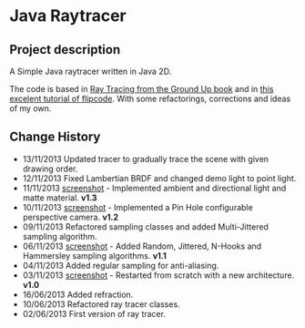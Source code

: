 Java Raytracer
==============

Project description
-------------------

A Simple Java raytracer written in Java 2D.

The code is based in [Ray Tracing from the Ground Up book][1] and in [this excelent tutorial of flipcode][2].
With some refactorings, corrections and ideas of my own.

Change History
--------------
- 13/11/2013 Updated tracer to gradually trace the scene with given drawing order.
- 12/11/2013 Fixed Lambertian BRDF and changed demo light to point light.
- 11/11/2013 [screenshot][6] - Implemented ambient and directional light and matte material. **v1.3**
- 10/11/2013 [screenshot][5] - Implemented a Pin Hole configurable perspective camera. **v1.2**
- 09/11/2013 Refactored sampling classes and added Multi-Jittered sampling algorithm.
- 06/11/2013 [screenshot][4] - Added Random, Jittered, N-Hooks and Hammersley sampling algorithms. **v1.1**
- 04/11/2013 Added regular sampling for anti-aliasing.
- 03/11/2013 [screenshot][3] - Restarted from scratch with a new architecture. **v1.0**
- 16/06/2013 Added refraction.
- 10/06/2013 Refactored ray tracer classes.
- 02/06/2013 First version of ray tracer.

[1]: http://www.raytracegroundup.com/ "Ray tracing from the Ground Up - Kevin Suffern"
[2]: http://www.flipcode.com/archives/Raytracing_Topics_Techniques-Part_1_Introduction.shtml "Flipcode Raytracing Tutorial"
[3]: https://lh6.googleusercontent.com/-lN7F5S4R1LQ/UnbEfeIkyyI/AAAAAAAAAm8/Pameytz-NdQ/w2166-h1218-no/raytracer+HD.png
[4]: https://lh6.googleusercontent.com/-941Nz-j3HlE/UnrwnRnmSAI/AAAAAAAAAn8/R_aC_oi5x9U/w2166-h1218-no/raytracer+HD+2.png
[5]: https://lh3.googleusercontent.com/--yIntWMu9xo/Un-9o1V4ZmI/AAAAAAAAApM/FAdwmTFHOE0/w2166-h1218-no/JavaTracer-v1_2.png
[6]: https://lh4.googleusercontent.com/-cITg5h_czQs/UoGNOa3_1PI/AAAAAAAAAqk/TgiUZUK_wPc/w2166-h1218-no/JavaTracer-v1_3.png